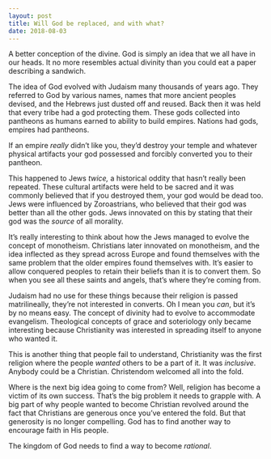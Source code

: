 ```yaml
---
layout: post
title: Will God be replaced, and with what?
date: 2018-08-03
---
```


<p>A better conception of the divine. God is simply an idea that we all have in our heads. It no more resembles actual divinity than you could eat a paper describing a sandwich.</p><p>The idea of God evolved with Judaism many thousands of years ago. They referred to God by various names, names that more ancient peoples devised, and the Hebrews just dusted off and reused. Back then it was held that every tribe had a god protecting them. These gods collected into pantheons as humans earned to ability to build empires. Nations had gods, empires had pantheons.</p><p>If an empire <i>really</i> didn’t like you, they’d destroy your temple and whatever physical artifacts your god possessed and forcibly converted you to their pantheon.</p><p>This happened to Jews <i>twice,</i> a historical oddity that hasn’t really been repeated. These cultural artifacts were held to be sacred and it was commonly believed that if you destroyed them, your god would be dead too. Jews were influenced by Zoroastrians, who believed that their god was better than all the other gods. Jews innovated on this by stating that their god was the <i>source</i> of all morality.</p><p>It’s really interesting to think about how the Jews managed to evolve the concept of monotheism. Christians later innovated on monotheism, and the idea inflected as they spread across Europe and found themselves with the same problem that the older empires found themselves with. It’s easier to allow conquered peoples to retain their beliefs than it is to convert them. So when you see all these saints and angels, that’s where they’re coming from.</p><p>Judaism had no use for these things because their religion is passed matrilineally, they’re not interested in converts. Oh I mean you <i>can</i>, but it’s by no means easy. The concept of divinity had to evolve to accommodate evangelism. Theological concepts of grace and soteriology only became interesting because Christianity was interested in spreading itself to anyone who wanted it.</p><p>This is another thing that people fail to understand, Christianity was the first religion where the people <i>wanted</i> others to be a part of it. It was <i>inclusive</i>. Anybody could be a Christian. Christendom welcomed all into the fold.</p><p>Where is the next big idea going to come from? Well, religion has become a victim of its own success. That’s the big problem it needs to grapple with. A big part of why people wanted to become Christian revolved around the fact that Christians are generous once you’ve entered the fold. But that generosity is no longer compelling. God has to find another way to encourage faith in His people.</p><p>The kingdom of God needs to find a way to become <i>rational</i>.</p>
